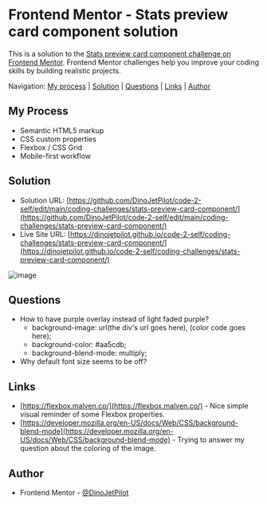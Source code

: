 # Frontend Mentor - Stats preview card component solution

This is a solution to the [Stats preview card component challenge on Frontend Mentor](https://www.frontendmentor.io/challenges/stats-preview-card-component-8JqbgoU62). Frontend Mentor challenges help you improve your coding skills by building realistic projects. 

Navigation: [My process](#my-process)  |  [Solution](#solution)  |  [Questions](#questions)  |  [Links](#links)  |  [Author](#author)
##

## My Process

- Semantic HTML5 markup
- CSS custom properties
- Flexbox / CSS Grid
- Mobile-first workflow

## Solution

- Solution URL: [https://github.com/DinoJetPilot/code-2-self/edit/main/coding-challenges/stats-preview-card-component/](https://github.com/DinoJetPilot/code-2-self/edit/main/coding-challenges/stats-preview-card-component/)
- Live Site URL: [https://dinojetpilot.github.io/code-2-self/coding-challenges/stats-preview-card-component/](https://dinojetpilot.github.io/code-2-self/coding-challenges/stats-preview-card-component/)

![image](https://user-images.githubusercontent.com/92833227/141404307-0de45432-6684-4985-a1f7-c1ae94139546.png) 

## Questions

- How to have purple overlay instead of light faded purple?
  - background-image: url(the div's url goes here), (color code goes here);
  - background-color: #aa5cdb;
  - background-blend-mode: multiply;
- Why default font size seems to be off?

## Links

- [https://flexbox.malven.co/](https://flexbox.malven.co/) - Nice simple visual reminder of some Flexbox properties.
- [https://developer.mozilla.org/en-US/docs/Web/CSS/background-blend-mode](https://developer.mozilla.org/en-US/docs/Web/CSS/background-blend-mode) - Trying to answer my question about the coloring of the image.

## Author

- Frontend Mentor - [@DinoJetPilot](https://www.frontendmentor.io/profile/DinoJetPilot)


